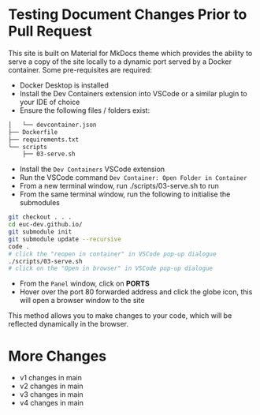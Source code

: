 # Testing Document Changes Prior to Pull Request

This site is built on Material for MkDocs theme which provides the ability to serve a copy of the site locally to a dynamic port served by a Docker container. Some pre-requisites are required:

* Docker Desktop is installed
* Install the Dev Containers extension into VSCode or a similar plugin to your IDE of choice
* Ensure the following files / folders exist:

```bash
│   └── devcontainer.json
├── Dockerfile
├── requirements.txt
└── scripts
    ├── 03-serve.sh
```

* Install the `Dev Containers` VSCode extension
* Run the VSCode command `Dev Container: Open Folder in Container`
* From a new terminal window, run ./scripts/03-serve.sh to run
* From the same terminal window, run the following to initialise the submodules

```bash
git checkout . . .
cd euc-dev.github.io/
git submodule init
git submodule update --recursive
code .
# click the "reopen in container" in VSCode pop-up dialogue
./scripts/03-serve.sh
# click on the "Open in browser" in VSCode pop-up dialogue 
```

* From the `Panel` window, click on **PORTS**
* Hover over the port 80 forwarded address and click the globe icon, this will open a browser window to the site

This method allows you to make changes to your code, which will be reflected dynamically in the browser.

# More Changes

- v1 changes in main
- v2 changes in main
- v3 changes in main
- v4 changes in main
